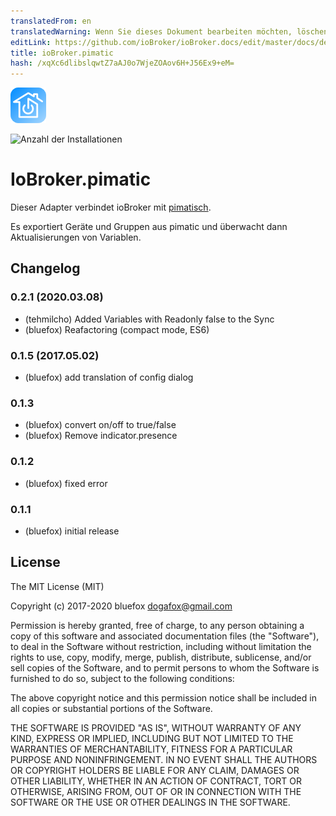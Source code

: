 ```yaml
---
translatedFrom: en
translatedWarning: Wenn Sie dieses Dokument bearbeiten möchten, löschen Sie bitte das Feld "translationsFrom". Andernfalls wird dieses Dokument automatisch erneut übersetzt
editLink: https://github.com/ioBroker/ioBroker.docs/edit/master/docs/de/adapterref/iobroker.pimatic/README.md
title: ioBroker.pimatic
hash: /xqXc6dlibslqwtZ7aAJ0o7WjeZOAov6H+J56Ex9+eM=
---
```

![Logo](../../../en/adapterref/iobroker.pimatic/admin/pimatic.png)

![Anzahl der Installationen](http://iobroker.live/badges/pimatic-stable.svg)

# IoBroker.pimatic
Dieser Adapter verbindet ioBroker mit [pimatisch](https://pimatic.org/).

Es exportiert Geräte und Gruppen aus pimatic und überwacht dann Aktualisierungen von Variablen.

## Changelog
### 0.2.1 (2020.03.08)
* (tehmilcho) Added Variables with Readonly false to the Sync
* (bluefox) Reafactoring (compact mode, ES6)

### 0.1.5 (2017.05.02)
* (bluefox) add translation of config dialog

### 0.1.3
* (bluefox) convert on/off to true/false
* (bluefox) Remove indicator.presence

### 0.1.2
* (bluefox) fixed error

### 0.1.1
* (bluefox) initial release

## License
The MIT License (MIT)

Copyright (c) 2017-2020 bluefox <dogafox@gmail.com>

Permission is hereby granted, free of charge, to any person obtaining a copy
of this software and associated documentation files (the "Software"), to deal
in the Software without restriction, including without limitation the rights
to use, copy, modify, merge, publish, distribute, sublicense, and/or sell
copies of the Software, and to permit persons to whom the Software is
furnished to do so, subject to the following conditions:

The above copyright notice and this permission notice shall be included in
all copies or substantial portions of the Software.

THE SOFTWARE IS PROVIDED "AS IS", WITHOUT WARRANTY OF ANY KIND, EXPRESS OR
IMPLIED, INCLUDING BUT NOT LIMITED TO THE WARRANTIES OF MERCHANTABILITY,
FITNESS FOR A PARTICULAR PURPOSE AND NONINFRINGEMENT. IN NO EVENT SHALL THE
AUTHORS OR COPYRIGHT HOLDERS BE LIABLE FOR ANY CLAIM, DAMAGES OR OTHER
LIABILITY, WHETHER IN AN ACTION OF CONTRACT, TORT OR OTHERWISE, ARISING FROM,
OUT OF OR IN CONNECTION WITH THE SOFTWARE OR THE USE OR OTHER DEALINGS IN
THE SOFTWARE.